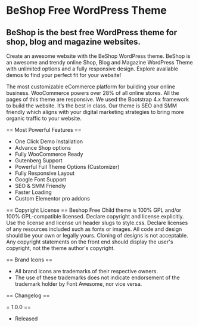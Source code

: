 # BeShop Free WordPress Theme

## BeShop is the best free WordPress theme for shop, blog and magazine websites. 
Create an awesome website with the BeShop WordPress theme.
BeShop is an awesome and trendy online Shop, Blog and Magazine WordPress Theme with unlimited options and a fully responsive design. Explore available demos to find your perfect fit for your website!

The most customizable eCommerce platform for building your online business. WooCommerce powers over 28% of all online stores. All the pages of this theme are responsive. We used the Bootstrap 4.x framework to build the website. It’s the best in class. Our theme is SEO and SMM friendly which aligns with your digital marketing strategies to bring more organic traffic to your website.

== Most Powerful Features ==
* One Click Demo Installation
* Advance Shop options
* Fully WooCommerce Ready
* Gutenberg Support
* Powerful Full Theme Options (Customizer)
* Fully Responsive Layout
* Google Font Support
* SEO & SMM Friendly
* Faster Loading
* Custom Elementor pro addons


== Copyright License ==
Beshop Free Child theme  is 100% GPL and/or 100% GPL-compatible licensed.
Declare copyright and license explicitly. Use the license and license uri header slugs to style.css.
Declare licenses of any resources included such as fonts or images.
All code and design should be your own or legally yours. Cloning of designs is not acceptable.
Any copyright statements on the front end should display the user's copyright, not the theme author's copyright.


== Brand Icons ==

* All brand icons are trademarks of their respective owners.
* The use of these trademarks does not indicate endorsement of the trademark holder by Font Awesome, nor vice versa.



== Changelog ==

= 1.0.0 ==
* Released


 
	
